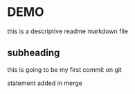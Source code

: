 # DEMO

this is a descriptive readme markdown file

## subheading

this is going to be my first commit on git

statement added in merge 




